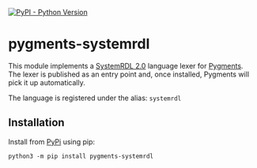 [![PyPI - Python Version](https://img.shields.io/pypi/pyversions/pygments-systemrdl.svg)](https://pypi.org/project/pygments-systemrdl)

# pygments-systemrdl

This module implements a [SystemRDL 2.0](http://accellera.org/downloads/standards/systemrdl)
language lexer for [Pygments](https://pytments.org).
The lexer is published as an entry point and, once installed, Pygments will
pick it up automatically.

The language is registered under the alias: `systemrdl`

## Installation

Install from [PyPi](https://pypi.org/project/pygments-systemrdl) using pip:

    python3 -m pip install pygments-systemrdl
